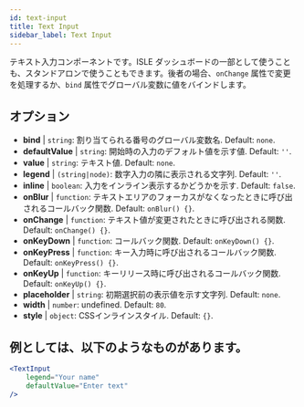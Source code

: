 ```yaml
---
id: text-input
title: Text Input
sidebar_label: Text Input
---
```


テキスト入力コンポーネントです。ISLE ダッシュボードの一部として使うことも、スタンドアロンで使うこともできます。後者の場合、`onChange` 属性で変更を処理するか、`bind` 属性でグローバル変数に値をバインドします。

## オプション

* __bind__ | `string`: 割り当てられる番号のグローバル変数名. Default: `none`.
* __defaultValue__ | `string`: 開始時の入力のデフォルト値を示す値. Default: `''`.
* __value__ | `string`: テキスト値. Default: `none`.
* __legend__ | `(string|node)`: 数字入力の隣に表示される文字列. Default: `''`.
* __inline__ | `boolean`: 入力をインライン表示するかどうかを示す. Default: `false`.
* __onBlur__ | `function`: テキストエリアのフォーカスがなくなったときに呼び出されるコールバック関数. Default: `onBlur() {}`.
* __onChange__ | `function`: テキスト値が変更されたときに呼び出される関数. Default: `onChange() {}`.
* __onKeyDown__ | `function`: コールバック関数. Default: `onKeyDown() {}`.
* __onKeyPress__ | `function`: キー入力時に呼び出されるコールバック関数. Default: `onKeyPress() {}`.
* __onKeyUp__ | `function`: キーリリース時に呼び出されるコールバック関数. Default: `onKeyUp() {}`.
* __placeholder__ | `string`: 初期選択前の表示値を示す文字列. Default: `none`.
* __width__ | `number`: undefined. Default: `80`.
* __style__ | `object`: CSSインラインスタイル. Default: `{}`.


## 例としては、以下のようなものがあります。

```jsx live
<TextInput
    legend="Your name"
    defaultValue="Enter text"
/>
```

